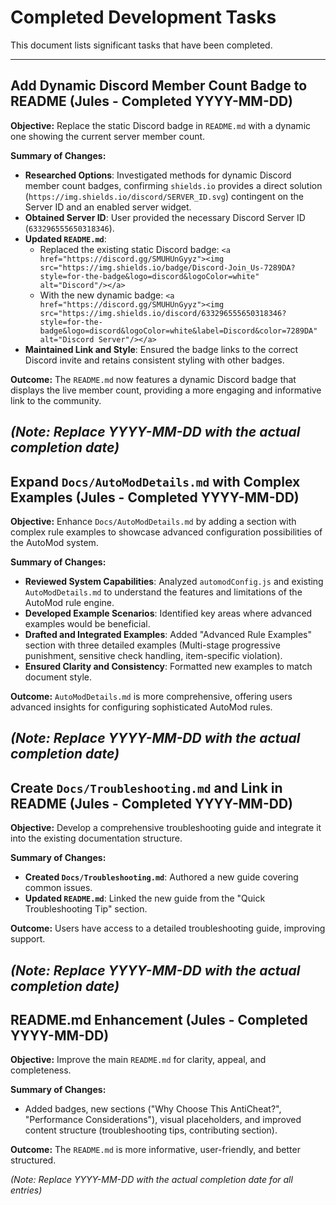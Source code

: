 # Completed Development Tasks

This document lists significant tasks that have been completed.

---

## Add Dynamic Discord Member Count Badge to README (Jules - Completed YYYY-MM-DD)

**Objective:** Replace the static Discord badge in `README.md` with a dynamic one showing the current server member count.

**Summary of Changes:**
*   **Researched Options**: Investigated methods for dynamic Discord member count badges, confirming `shields.io` provides a direct solution (`https://img.shields.io/discord/SERVER_ID.svg`) contingent on the Server ID and an enabled server widget.
*   **Obtained Server ID**: User provided the necessary Discord Server ID (`633296555650318346`).
*   **Updated `README.md`**:
    *   Replaced the existing static Discord badge:
        `<a href="https://discord.gg/SMUHUnGyyz"><img src="https://img.shields.io/badge/Discord-Join_Us-7289DA?style=for-the-badge&logo=discord&logoColor=white" alt="Discord"/></a>`
    *   With the new dynamic badge:
        `<a href="https://discord.gg/SMUHUnGyyz"><img src="https://img.shields.io/discord/633296555650318346?style=for-the-badge&logo=discord&logoColor=white&label=Discord&color=7289DA" alt="Discord Server"/></a>`
*   **Maintained Link and Style**: Ensured the badge links to the correct Discord invite and retains consistent styling with other badges.

**Outcome:** The `README.md` now features a dynamic Discord badge that displays the live member count, providing a more engaging and informative link to the community.

*(Note: Replace YYYY-MM-DD with the actual completion date)*
---

## Expand `Docs/AutoModDetails.md` with Complex Examples (Jules - Completed YYYY-MM-DD)

**Objective:** Enhance `Docs/AutoModDetails.md` by adding a section with complex rule examples to showcase advanced configuration possibilities of the AutoMod system.

**Summary of Changes:**
*   **Reviewed System Capabilities**: Analyzed `automodConfig.js` and existing `AutoModDetails.md` to understand the features and limitations of the AutoMod rule engine.
*   **Developed Example Scenarios**: Identified key areas where advanced examples would be beneficial.
*   **Drafted and Integrated Examples**: Added "Advanced Rule Examples" section with three detailed examples (Multi-stage progressive punishment, sensitive check handling, item-specific violation).
*   **Ensured Clarity and Consistency**: Formatted new examples to match document style.

**Outcome:** `AutoModDetails.md` is more comprehensive, offering users advanced insights for configuring sophisticated AutoMod rules.

*(Note: Replace YYYY-MM-DD with the actual completion date)*
---

## Create `Docs/Troubleshooting.md` and Link in README (Jules - Completed YYYY-MM-DD)

**Objective:** Develop a comprehensive troubleshooting guide and integrate it into the existing documentation structure.

**Summary of Changes:**
*   **Created `Docs/Troubleshooting.md`**: Authored a new guide covering common issues.
*   **Updated `README.md`**: Linked the new guide from the "Quick Troubleshooting Tip" section.

**Outcome:** Users have access to a detailed troubleshooting guide, improving support.

*(Note: Replace YYYY-MM-DD with the actual completion date)*
---

## README.md Enhancement (Jules - Completed YYYY-MM-DD)

**Objective:** Improve the main `README.md` for clarity, appeal, and completeness.

**Summary of Changes:**
*   Added badges, new sections ("Why Choose This AntiCheat?", "Performance Considerations"), visual placeholders, and improved content structure (troubleshooting tips, contributing section).

**Outcome:** The `README.md` is more informative, user-friendly, and better structured.

*(Note: Replace YYYY-MM-DD with the actual completion date for all entries)*
